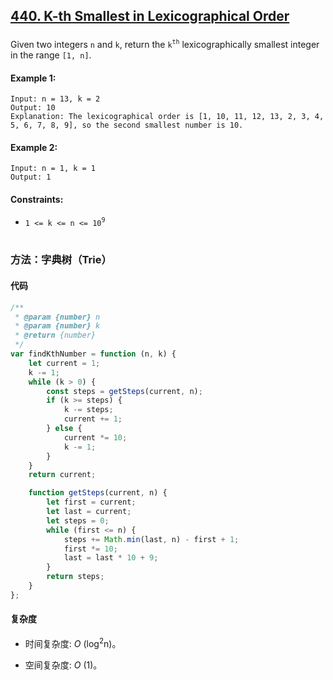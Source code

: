 ## [440. K-th Smallest in Lexicographical Order](https://leetcode.com/problems/k-th-smallest-in-lexicographical-order/)

###

Given two integers `n` and `k`, return the `k`<sup>`th`</sup> lexicographically smallest integer in the range `[1, n]`.

#### Example 1:

```
Input: n = 13, k = 2
Output: 10
Explanation: The lexicographical order is [1, 10, 11, 12, 13, 2, 3, 4, 5, 6, 7, 8, 9], so the second smallest number is 10.
```

#### Example 2:

```
Input: n = 1, k = 1
Output: 1
```

#### Constraints:

-   `1 <= k <= n <= 10`<sup>`9`</sup>

#

### 方法：字典树（Trie）

#### 代码

```javascript
/**
 * @param {number} n
 * @param {number} k
 * @return {number}
 */
var findKthNumber = function (n, k) {
    let current = 1;
    k -= 1;
    while (k > 0) {
        const steps = getSteps(current, n);
        if (k >= steps) {
            k -= steps;
            current += 1;
        } else {
            current *= 10;
            k -= 1;
        }
    }
    return current;

    function getSteps(current, n) {
        let first = current;
        let last = current;
        let steps = 0;
        while (first <= n) {
            steps += Math.min(last, n) - first + 1;
            first *= 10;
            last = last * 10 + 9;
        }
        return steps;
    }
};
```

#### 复杂度

-   时间复杂度: _O_ (log<sup>2</sup>n)。

-   空间复杂度: _O_ (1)。
